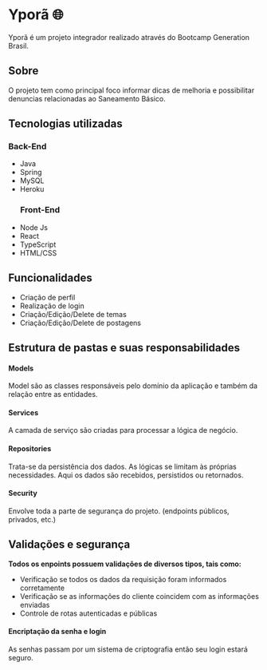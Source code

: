 <h1>Yporã 🌐</h1>


<p>Yporã é um projeto integrador realizado através do Bootcamp Generation Brasil.</p>
<h2>Sobre</h2>
O projeto tem como principal foco informar dicas de melhoria e possibilitar denuncias relacionadas ao Saneamento Básico.

<h2>Tecnologias utilizadas</h2>

<h3>Back-End</h3>
<ul>
<li>Java</li>
<li>Spring</li>
<li>MySQL</li>
<li>Heroku</li>
<h3>Front-End</h3>
<li>Node Js</li>
<li>React</li>
<li>TypeScript</li>
<li>HTML/CSS</li>
 
</ul>

<h2>Funcionalidades</h2>

<ul>
<li>Criação de perfil</li>
<li>Realização de login</li>
<li>Criação/Edição/Delete de temas</li>
<li>Criação/Edição/Delete de postagens</li>
</ul>


## Estrutura de pastas e suas responsabilidades

#### Models
Model são as classes responsáveis pelo domínio da aplicação e também da relação entre as entidades.

#### Services
A camada de serviço são criadas para processar a lógica de negócio.

#### Repositories
Trata-se da persistência dos dados. As lógicas se limitam às próprias necessidades. Aqui os dados são recebidos, persistidos ou retornados.

#### Security
Envolve toda a parte de segurança do projeto. (endpoints públicos, privados, etc.)

## Validações e segurança

**Todos os enpoints possuem validações de diversos tipos, tais como:**

- Verificação se todos os dados da requisição foram informados corretamente
- Verificação se as informações do cliente coincidem com as informações enviadas 
- Controle de rotas autenticadas e públicas

#### Encriptação da senha e login

As senhas passam por um sistema de criptografia então seu login estará seguro.
